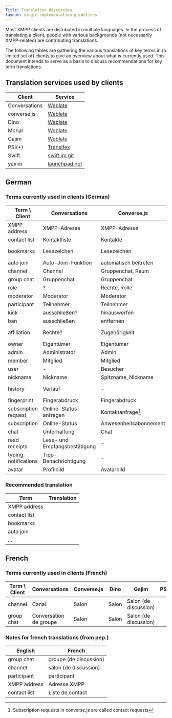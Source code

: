 ```yaml
---
Title: Translation discussion
layout: single-implementation-guidelines
---
```


Most XMPP clients are distributed in multiple languages. In the process of translating a client, people with various backgrounds (not necessarily XMPP-related) are contributing translations.

The following tables are gathering the various translations of key terms in (a limited set of) clients to give an overview about what is currently used. This document intends to serve as a basis to discuss recommendations for key term translations.

## Translation services used by clients

Client        | Service
--------------|-------------------------------------------------------------------
Conversations | [Weblate](https://translate.codeberg.org/projects/conversations/)
converse.js   | [Weblate](https://hosted.weblate.org/projects/conversejs/)
Dino          | [Weblate](https://hosted.weblate.org/projects/dino/)
Monal         | [Weblate](https://hosted.weblate.org/projects/monal/)
Gajim         | [Weblate](https://translate.gajim.org/)
PSI(+)        | [Transifex](https://www.transifex.com/tehnick/psi-plus/)
Swift         | [swift.im git](https://swift.im/git/swift/tree/Swift/Translations)
yaxim         | [launchpad.net](https://translations.launchpad.net/yaxim/master)

## German

### Terms currently used in clients (German)

| Term \ Client        | Conversations                 | Converse.js                   | Dino                   | Gajim                     | PSI(+)                       | Swift.im            | yaxim                             |
|----------------------|-------------------------------|-------------------------------|------------------------|---------------------------|------------------------------|---------------------|-----------------------------------|
| XMPP address         | XMPP-Adresse                  | XMPP-Adresse                  | JID                    | XMPP-Adresse              | JID                          | JID, Jabber-ID      | JID                               |
| contact list         | Kontaktliste                  | Kontakte                      | Kontaktliste           | Kontaktliste              | Kontaktliste                 | Kontaktliste        | Liste?                            |
| bookmarks            | Lesezeichen                   | Lesezeichen                   | -                      | Gespeicherte Gruppenchats | Lesezeichen                  | Lesezeichen         | -                                 |
| auto join            | Auto-Join-Funktion            | automatisch beitreten         | -                      | automatisch beitreten     | automatisch beitreten        | -                   | -                                 |
| channel              | Channel                       | Gruppenchat, Raum             | Kanal/Konferenz        | Gruppenchat               | Gruppenchat, Chatraum        | Chatraum            | Gruppenchat                       |
| group chat           | Gruppenchat                   | Gruppenchat                   | Raum                   | Gruppenchat               | Gruppenchat, Chatraum        | Chatraum            | Gruppenchat                       |
| role                 | ?                             | Rechte, Rolle                 | -                      | Rolle                     | Rolle, Funktion              | Rolle               | -                                 |
| moderator            | Moderator                     | Moderator                     | -                      | Moderator                 | Moderator                    | Moderator           | -                                 |
| participant          | Teilnehmer                    | Teilnehmer                    | members ?              | Teilnehmer                | Teilnehmer                   | Teilnehmer          | Teilnehmer                        |
| kick                 | ausschließen?                 | hinauswerfen                  | hinauswerfen           | rauswerfen                | rauswerfen                   | rausschmeißen       | kick                              |
| ban                  | ausschließen                 | entfernen                     | -                      | sperren                   | verbannen                    | verbannen           | ban                               |
| affiliation          | Rechte?                       | Zugehörigkeit                 | -                      | Gruppenzugehörigkeit      | Mitgliedschaft, Angliederung | Zugehörigkeit       | -                                 |
| owner                | Eigentümer                    | Eigentümer                    | Eigentümer             | Eigentümer                | Besitzer                     | Besitzer            | -                                 |
| admin                | Administrator                 | Admin                         | Administrator          | Administrator             | Administrator                | Administrator       | -                                 |
| member               | Mitglied                      | Mitglied                      | Mitglied               | Mitglied                  | Mitglied                     | Mitglied            | -                                 |
| user                 | -                             | Besucher                      | Gast                   | -                         | -                            | -                   | -                                 |
| nickname             | Nickname                      | Spitzname, Nickname           | Spitzname              | Spitzname                 | Spitzname                    | Spitzname, Nickname | Nickname                          |
| history              | Verlauf                       | -                             | Gesprächsverlauf       | Unterhaltungsverlauf      | Nachrichtenchronik           | Verlauf             | Chatverlauf, Unterhaltungsverlauf |
| fingerprint          | Fingerabdruck                 | Fingerabdruck                 | Fingerabdruck          | Fingerabdruck             | Fingerabdruck                | -                   | -                                 |
| subscription request | Online-Status anfragen        | Kontaktanfrage[^sub-converse] | Kontaktanfrage         | Kontaktanfrage            | Anfrage                      | Anfrage             | Abonnementanfrage                 |
| subscription         | Online-Status                 | Anwesenheitsabonnement        | -                      | Abonnement                | Abonnement                   | Abonnement          | -                                 |
| chat                 | Unterhaltung                  | Chat                          | Unterhaltung           | Chat                      | Chat                         | Chat                | (Unterhaltung)                    |
| read receipts        | Lese- und Empfangsbestätigung | -                             | Lesebestätigungen      | Empfangsbestätigungen     | Übermittlungsbestätigung     | Empfangsbestätigung | -                                 |
| typing notifications | Tipp-Benachrichtigung         | -                             | Tippbenachrichtigungen | Chatstatus                | Tipp-Benachrichtigung        | -                   | -                                 |
| avatar               | Profilbild                        | Avatarbild                    | Profilbild                      | Kontaktbild               | Avatar                       | Bild                | -                                 |

### Recommended translation

Term         | Translation
-------------|------------
XMPP address |
contact list |
bookmarks    |
auto join    |
...          |

## French

### Terms currently used in clients (French)

| Term \ Client | Conversations          | Converse.js | Dino   | Gajim                 | PSI(+)  | Swift.im  | yaxim  |
|---------------|------------------------|-------------|--------|-----------------------|---------|-----------|--------|
| channel       | Canal                  | Salon       | Salon  | Salon (de discussion) |         | Salon     | Salon  |
| group chat    | Conversation de groupe | Salon       | Salon  | Salon (de discussion) |         | Salon     | Salon  |

### Notes for french translations (from pep.)

English      | French
-------------|-----------------------
group chat   | groupe (de discussion)
channel      | salon (de discussion)
participant  | participant
XMPP address | Adresse XMPP
contact list | Liste de contact

<!-- Footnotes -->

[^sub-converse]: Subscription requests in converse.js are called contact requests
